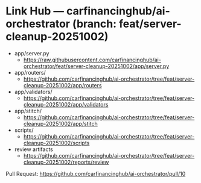 # Link Hub — carfinancinghub/ai-orchestrator (branch: feat/server-cleanup-20251002)

* app/server.py  
  - https://raw.githubusercontent.com/carfinancinghub/ai-orchestrator/feat/server-cleanup-20251002/app/server.py
* app/routers/  
  - https://github.com/carfinancinghub/ai-orchestrator/tree/feat/server-cleanup-20251002/app/routers
* app/validators/  
  - https://github.com/carfinancinghub/ai-orchestrator/tree/feat/server-cleanup-20251002/app/validators
* app/stitch/  
  - https://github.com/carfinancinghub/ai-orchestrator/tree/feat/server-cleanup-20251002/app/stitch
* scripts/  
  - https://github.com/carfinancinghub/ai-orchestrator/tree/feat/server-cleanup-20251002/scripts
* review artifacts  
  - https://github.com/carfinancinghub/ai-orchestrator/tree/feat/server-cleanup-20251002/reports/review

Pull Request: https://github.com/carfinancinghub/ai-orchestrator/pull/10
